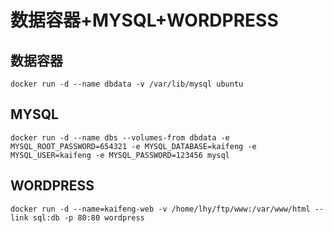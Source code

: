 # 数据容器+MYSQL+WORDPRESS
## 数据容器
```
docker run -d --name dbdata -v /var/lib/mysql ubuntu
```

## MYSQL
```
docker run -d --name dbs --volumes-from dbdata -e MYSQL_ROOT_PASSWORD=654321 -e MYSQL_DATABASE=kaifeng -e MYSQL_USER=kaifeng -e MYSQL_PASSWORD=123456 mysql
```

## WORDPRESS
```
docker run -d --name=kaifeng-web -v /home/lhy/ftp/www:/var/www/html --link sql:db -p 80:80 wordpress
```


